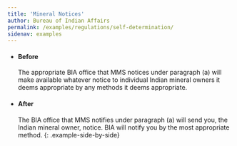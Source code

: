 ```yaml
---
title: 'Mineral Notices'
author: Bureau of Indian Affairs
permalink: /examples/regulations/self-determination/
sidenav: examples
---
```


* #### Before

  The appropriate BIA office that MMS notices under paragraph (a) will make available whatever notice to individual Indian mineral owners it deems appropriate by any methods it deems appropriate.

* #### After

  The BIA office that MMS notifies under paragraph (a) will send you, the Indian mineral owner, notice. BIA will notify you by the most appropriate method.
{: .example-side-by-side}
